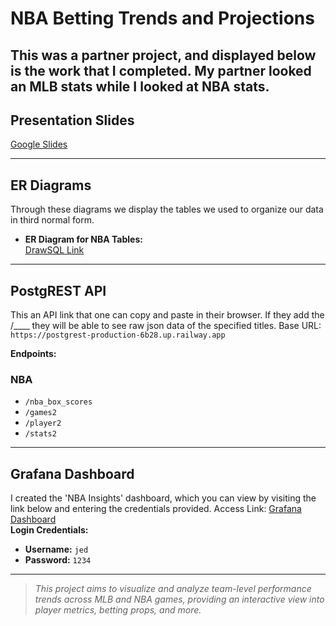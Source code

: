 # NBA Betting Trends and Projections 

This was a partner project, and displayed below is the work that I completed. My partner looked an MLB stats while I looked at NBA stats.
---

## Presentation Slides  
[Google Slides](https://docs.google.com/presentation/d/1Nm-1x9f-HRwttxAOMEr_I_eqFnBn7OaOfxYKBqQk3SI/edit?usp=sharing)

---

## ER Diagrams  
Through these diagrams we display the tables we used to organize our data in third normal form.
- **ER Diagram for NBA Tables:**  
  [DrawSQL Link](https://drawsql.app/teams/willamette-9/diagrams/final-project)

---

## PostgREST API  
This an API link that one can copy and paste in their browser. If they add the /____ they will be able to see raw json data of the specified titles.
Base URL:  
`https://postgrest-production-6b28.up.railway.app`

**Endpoints:**  

### NBA
- `/nba_box_scores`  
- `/games2`  
- `/player2`  
- `/stats2`  

---

## Grafana Dashboard  
I created the 'NBA Insights' dashboard, which you can view by visiting the link below and entering the credentials provided.
Access Link: [Grafana Dashboard](https://grafana-production-dc21.up.railway.app/login)  
**Login Credentials:**  
- **Username:** `jed`  
- **Password:** `1234`

---

>  *This project aims to visualize and analyze team-level performance trends across MLB and NBA games, providing an interactive view into player metrics, betting props, and more.*
